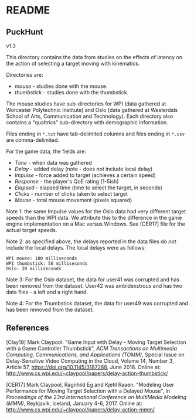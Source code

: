 # README

## PuckHunt

v1.3

This directory contains the data from studies on the effects of
latency on the action of selecting a target moving with kinematics.

Directories are:

+ *mouse* - studies done with the mouse.
+ *thumbstick* - studies done with the thumbstick.

The mouse studies have sub-directories for WPI (data gathered at
Worcester Polytechnic Institute) and Oslo (data gathered at Westerdals
School of Arts, Communication and Technology).  Each directory also
contains a "qualtrics" sub-directory with demographic information.

Files ending in `*.txt` have tab-delimited columns and files ending in
`*.csv` are comma-delimited.

For the game data, the fields are:

+ *Time* - when data was gathered
+ *Delay* - added delay (note - does *not* include local delay)
+ *Impulse* - force added to target (achieves a certain speed)
+ *Response* - the player's QoE rating (1-5ish)
+ *Elapsed* -  elapsed time (time to select the target, in seconds)
+ *Clicks* - number of clicks taken to select target
+ *Mouse* - total mouse movement (pixels squared)

Note 1: the same Impulse values for the Oslo data had very different
target speeds than the WPI data.  We attribute this to the difference
in the game engine implementation on a Mac versus Windows.  See
[CER17] file for the actual target speeds.

Note 2: as specified above, the delays reported in the data files do
*not* include the local delays. The local delays were as follows:

    WPI mouse: 100 milliseconds  
    WPI thumbstick: 50 milliseconds  
    Oslo: 20 milliseconds

Note 3: For the Oslo dataset, the data for user41 was corrupted and
has been removed from the dataset.  User42 was ambidexstrous and has
two data files - a left and a right hand.

Note 4: For the Thumbstick dataset, the data for user49 was corrupted and
has been removed from the dataset.


## References

[Clay18] Mark Claypool. "Game Input with Delay - Moving Target
Selection with a Game Controller Thumbstick", *ACM Transactions on
Multimedia Computing, Communications, and Applications (TOMM)*,
Special Issue on Delay-Sensitive Video Computing in the Cloud, Volume
14, Number 3, Article 57, <https://doi.org/10.1145/3187288>, June
2018. Online at: <http://www.cs.wpi.edu/~claypool/papers/delay-action-thumbstick/>

[CER17] Mark Claypool, Ragnhild Eg and Kjetil Raaen. "Modeling User
Performance for Moving Target Selection with a Delayed Mouse", In
*Proceedings of the 23rd International Conference on MultiMedia
Modeling (MMM)*, Reykjavik, Iceland, January 4-6, 2017. Online at:
<http://www.cs.wpi.edu/~claypool/papers/delay-action-mmm/>
